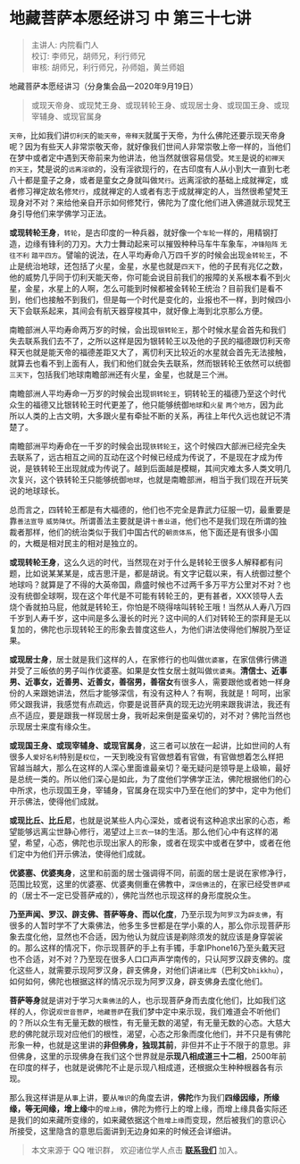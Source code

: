 # 地藏菩萨本愿经讲习 中 第三十七讲

> 主讲人: 内院看门人 <br />
> 校订: 李师兄，胡师兄，利行师兄 <br />
> 审核: 胡师兄，利行师兄，孙师姐，黄兰师姐 <br />

地藏菩萨本愿经讲习（分身集会品一2020年9月19日）

> 或现天帝身、或现梵王身、或现转轮王身、或现居士身、或现国王身、或现宰辅身、或现官属身

`天帝`，比如我们讲`忉利天`的`能天帝`，`帝释天`就属于天帝，为什么佛陀还要示现天帝身呢？因为有些天人非常崇敬天帝，就好像我们世间人非常崇敬上帝一样的，当他们在梦中或者定中遇到天帝前来为他讲法，他当然就很容易信受。`梵王`是说的`初禅天的天王`，梵是说的`远离淫欲`的，没有淫欲现行的，在古印度有人从小到大一直到七老八十都是童子之身，或者是童女之身就叫做`梵行`。远离淫欲的基础上成就禅定，或者修习禅定故名修`梵行`，成就禅定的人或者有志于成就禅定的人，当然很希望梵王现身对不对？来给他亲自开示如何修梵行，佛陀为了度化他们进入佛道就示现梵王身引导他们来学佛学习正法。

**或现转轮王身**，`转轮`，是古印度的一种兵器，就好像一个`车轮`一样的，用精钢打造，边缘有锋利的刀刃。大力士舞动起来可以摧毁种种马车牛车象车，`冲锋陷阵` `无往不利` `踏平四方`。譬喻的说法，在人平均寿命八万四千岁的时候会出现`金转轮王`，不止是统治地球，还包括了火星，金星，水星也就是`四天下`，他的子民有兆亿之数，他的威势几乎同于忉利天能天帝，你可能会说目前我们的报障的关系根本看不到火星，金星，水星上的人啊，怎么可能到时候都被金转轮王统治？目前我们是看不到，他们也接触不到我们，但是每一个时代是变化的，业报也不一样，到时候四小天下会联系起来，其间会有航天器穿梭其中，就好像上海到北京那么方便。

南瞻部洲人平均寿命两万岁的时候，会出现`银转轮王`，那个时候水星会首先和我们失去联系我们去不了，之所以这样是因为银转轮王以及他的子民的福德跟忉利天帝释天也就是能天帝的福德差距又大了，离忉利天比较近的水星就会首先无法接触，就算去也看不到上面有人，我们和他们就会失去联系，然而银转轮王依然可以统御`三天下`，包括我们地球南瞻部洲还有火星，金星，也就是三个洲。

南瞻部洲人平均寿命一万岁的时候会出现`铜转轮王`，铜转轮王的福德乃至这个时代众生的福德又比银转轮王时代更差了，他只能够统御`地球`和`火星` `两个地方`，因为此所以人类的上古文明，大多跟火星有牵扯不断的关系，再往上年代久远也就记不清楚了。

南瞻部洲平均寿命在一千岁的时候会出现`铁转轮王`，这个时候四大部洲已经完全失去联系了，远古相互之间的互动在这个时候已经成为传说了，不是现在才成为传说，是铁转轮王出现就成为传说了。越到后面越是模糊，其间灾难太多人类文明几次复兴，这个铁转轮王只能够统御`地球`，也就是南瞻部洲，相当于我们现在开玩笑说的地球球长。

总而言之，四转轮王都是有大福德的，他们也不完全是靠武力征服一切，最重要是靠`善法宣导` `威势降伏`。所谓善法主要就是讲`十善业道`，他们也不是我们现在所谓的独裁者那样，他们的统治类似于我们中国古代的`朝贡体系`，他下面还是有很多小国的，大概是相对民主的相对是独立的。

**或现转轮王身**，这么久远的时代，当然现在对于什么是转轮王很多人解释都有问题，比如说某某某是，成吉思汗是，都是胡说。有文字记载以来，有人统御过整个地球吗？就算是了不得的大英帝国，鼎盛时候也不过两千多万平方公里对不对？也没有统御全球啊，现在这个年代是不可能有转轮王的，更有甚者，XXX领导人去烧个香就拍马屁，他就是转轮王，你怕是不晓得啥叫转轮王哦！当然从人寿八万四千岁到人寿千岁，这中间是多么漫长的时光？这中间的人们对转轮王的崇拜是无以复加的，佛陀也示现转轮王的形象去普度这些人，为他们讲法使得他们解脱乃至证果。

**或现居士身**，居士就是我们这样的人，在家修行的也叫做`优婆塞`，在家信佛行佛道并受了三皈依的男子叫作优婆塞。如果是女性女居士就叫做`优婆夷`。**清信士、近事男、近事女，近善男、近善女，善宿男，善宿女**有很多人，需要跟他或者她一样身份的人来跟她讲法，然后才能够深信，有没有这种人？有啊，我就是！呵呵，出家师父跟我讲，我感觉有点疏远，你要是说菩萨真的现无边光明来跟我讲法，我还有点不适应，要是跟我一样现居士身，我听起来倒是蛮亲切的，对不对？佛陀当然也示现居士来度有缘众生。

**或现国王身、或现宰辅身、或现官属身**，这三者可以放在一起讲，比如世间的人有很多人`爱好名利`特别是`权位`，一天到晚没有官做想着有官做，有官做想着怎么样把官越当越大，那么在这样的人深心里面谁最亲切？毫无疑问是领导是上级嘛，最好是总统一类的。所以他们深心是如此，为了度他们学佛学正法，佛陀根据他们的心中所求，也示现国王身，宰辅身，官属身在现实中乃至在他们的梦中，定中为他们开示佛法，使得他们成就。

**或现比丘、比丘尼**，也就是说某些人内心深处，或者说有这种追求出家的心态，希望能够远离尘世静心修行，渴望过上`三衣一钵`的生活。那么他们心中有这样的渴望，希望，心态，佛陀也示现出家人的形象，或者在现实中或者在梦中，或者在他们定中为他们开示佛法，使得他们成就。

**优婆塞、优婆夷身**，这里和前面的居士强调得不同，前面的居士是说在家修净行，范围比较宽，这里的优婆塞、优婆夷侧重在佛教中，`深信佛法`的，在家已经受`菩萨戒`的（居士不一定已受菩萨戒的），佛陀当然也示现这样的身形度脱众生。

**乃至声闻、罗汉、辟支佛、菩萨等身、而以化度**，乃至示现为`阿罗汉`为`辟支佛`，有很多的人暂时学不了大乘佛法，他多生多世都是在学小乘的人，那么你示现菩萨形象去度化他，显然也不合适，因为他认为就应该是剃除须发的就应该是身穿袈裟的。那么这样的情况下，你示现菩萨的手上有手镯，手拿IPhone16乃至头戴天冠也不合适，对不对？乃至现在很多人口口声声学南传的，只认阿罗汉辟支佛的。度化这些人，就需要示现阿罗汉身，辟支佛身，对他们讲`诸比库`（巴利文`bhikkhu`），如何如何，佛陀也根据这样的情况示现为阿罗汉身，辟支佛身去度化他们。

**菩萨等身**就是讲对于学习`大乘佛法`的人，也示现菩萨身而去度化他们，比如我们这样的人，你说`观世音菩萨`，`地藏菩萨`在我们梦中定中来示现，我们难道会不听他们的？所以众生有无量无数的根性，有无量无数的渴望，有无量无数的心态。大慈大悲的佛陀就示现对应他们的根性，渴望，心态之形象而度化他们，并不只是有佛陀形象一种，也就是这里讲的**非但佛身，独现其前**，非但并不止于不限于的意思。非但佛身，这里的示现佛身在我们这个世界就是**示现八相成道三十二相**，2500年前在印度的样子，也就是说佛陀不止是示现八相成道，还根据众生种种根器各有示现。

那么我这样讲是从`事`上讲，要从`唯识`的角度去讲，**佛陀**作为我们**四缘因缘，所缘缘，等无间缘，增上缘**中的`增上缘`，佛陀为修行上的增上缘，而增上缘具备实际还是我们的如来藏所变缘的，如来藏依据这个`胜增上缘`而变现，然后被我们的意识心所接受，这里隐含的意思后面讲到无边身如来的时候还会详细讲。

> 本文来源于 QQ 唯识群， 欢迎诸位学人点击 **[联系我们](https://mp.weixin.qq.com/s/lZCfWjmLjgNR165Tx4_bCQ)** 加入。
